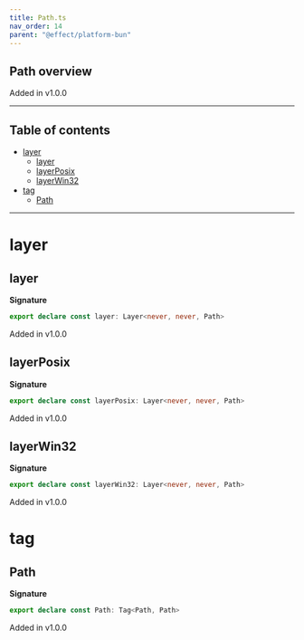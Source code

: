 ```yaml
---
title: Path.ts
nav_order: 14
parent: "@effect/platform-bun"
---
```


## Path overview

Added in v1.0.0

---

<h2 class="text-delta">Table of contents</h2>

- [layer](#layer)
  - [layer](#layer-1)
  - [layerPosix](#layerposix)
  - [layerWin32](#layerwin32)
- [tag](#tag)
  - [Path](#path)

---

# layer

## layer

**Signature**

```ts
export declare const layer: Layer<never, never, Path>
```

Added in v1.0.0

## layerPosix

**Signature**

```ts
export declare const layerPosix: Layer<never, never, Path>
```

Added in v1.0.0

## layerWin32

**Signature**

```ts
export declare const layerWin32: Layer<never, never, Path>
```

Added in v1.0.0

# tag

## Path

**Signature**

```ts
export declare const Path: Tag<Path, Path>
```

Added in v1.0.0
